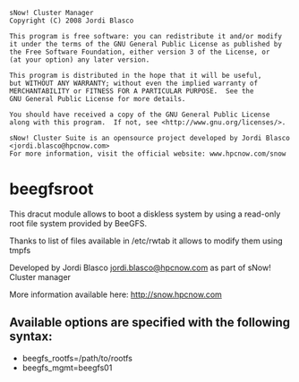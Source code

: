 ```
sNow! Cluster Manager
Copyright (C) 2008 Jordi Blasco

This program is free software: you can redistribute it and/or modify
it under the terms of the GNU General Public License as published by
the Free Software Foundation, either version 3 of the License, or
(at your option) any later version.

This program is distributed in the hope that it will be useful,
but WITHOUT ANY WARRANTY; without even the implied warranty of
MERCHANTABILITY or FITNESS FOR A PARTICULAR PURPOSE.  See the
GNU General Public License for more details.

You should have received a copy of the GNU General Public License
along with this program.  If not, see <http://www.gnu.org/licenses/>.

sNow! Cluster Suite is an opensource project developed by Jordi Blasco <jordi.blasco@hpcnow.com>
For more information, visit the official website: www.hpcnow.com/snow
```
# beegfsroot 
This dracut module allows to boot a diskless system by using a read-only root file system provided by BeeGFS. 

Thanks to list of files available in /etc/rwtab it allows to modify them using tmpfs

Developed by Jordi Blasco <jordi.blasco@hpcnow.com> as part of sNow! Cluster manager

More information available here: http://snow.hpcnow.com

## Available options are specified with the following syntax:
* beegfs_rootfs=/path/to/rootfs
* beegfs_mgmt=beegfs01
